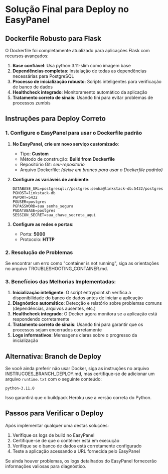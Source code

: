 # Solução Final para Deploy no EasyPanel

## Dockerfile Robusto para Flask

O Dockerfile foi completamente atualizado para aplicações Flask com recursos avançados:

1. **Base confiável**: Usa python:3.11-slim como imagem base
2. **Dependências completas**: Instalação de todas as dependências necessárias para PostgreSQL
3. **Processo de inicialização robusto**: Scripts inteligentes para verificação de banco de dados
4. **Healthcheck integrado**: Monitoramento automático da aplicação
5. **Tratamento correto de sinais**: Usando tini para evitar problemas de processos zumbis

## Instruções para Deploy Correto

### 1. Configure o EasyPanel para usar o Dockerfile padrão

1. **No EasyPanel, crie um novo serviço customizado**:
   - Tipo: **Custom**
   - Método de construção: **Build from Dockerfile**
   - Repositório Git: *seu-repositorio*
   - Arquivo Dockerfile: *(deixe em branco para usar o Dockerfile padrão)*

2. **Configure as variáveis de ambiente**:
   ```
   DATABASE_URL=postgresql://postgres:senha@linkstack-db:5432/postgres
   PGHOST=linkstack-db
   PGPORT=5432
   PGUSER=postgres
   PGPASSWORD=sua_senha_segura
   PGDATABASE=postgres
   SESSION_SECRET=sua_chave_secreta_aqui
   ```

3. **Configure as redes e portas**:
   - Porta: **5000**
   - Protocolo: **HTTP**

### 2. Resolução de Problemas

Se encontrar um erro como "container is not running", siga as orientações no arquivo TROUBLESHOOTING_CONTAINER.md.

### 3. Benefícios das Melhorias Implementadas:

1. **Inicialização inteligente**: O script entrypoint.sh verifica a disponibilidade do banco de dados antes de iniciar a aplicação
2. **Diagnóstico automático**: Detecção e relatório sobre problemas comuns (dependências, arquivos ausentes, etc.)
3. **Healthcheck integrado**: O Docker agora monitora se a aplicação está respondendo corretamente
4. **Tratamento correto de sinais**: Usando tini para garantir que os processos sejam encerrados corretamente
5. **Logs informativos**: Mensagens claras sobre o progresso da inicialização

## Alternativa: Branch de Deploy

Se você ainda preferir não usar Docker, siga as instruções no arquivo INSTRUCOES_BRANCH_DEPLOY.md, mas certifique-se de adicionar um arquivo `runtime.txt` com o seguinte conteúdo:

```
python-3.11.0
```

Isso garantirá que o buildpack Heroku use a versão correta do Python.

## Passos para Verificar o Deploy

Após implementar qualquer uma destas soluções:

1. Verifique os logs de build no EasyPanel
2. Certifique-se de que o contêiner está em execução
3. Verifique se o banco de dados está corretamente configurado
4. Teste a aplicação acessando a URL fornecida pelo EasyPanel

Se ainda houver problemas, os logs detalhados do EasyPanel fornecerão informações valiosas para diagnóstico.